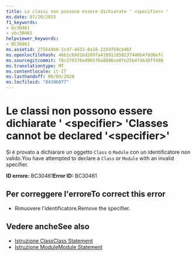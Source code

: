 ```yaml
---
title: Le classi non possono essere dichiarate ' <specifier> '
ms.date: 07/20/2015
f1_keywords:
- bc30461
- vbc30461
helpviewer_keywords:
- BC30461
ms.assetid: 275644b0-1c47-4433-8a16-225df69cb46f
ms.openlocfilehash: 46b1c69d1bd289fa418911858237446b478d8efc
ms.sourcegitcommit: f8c270376ed905f6a8896ce0fe25b4f4b38ff498
ms.translationtype: MT
ms.contentlocale: it-IT
ms.lasthandoff: 06/04/2020
ms.locfileid: "84396077"
---
```

# <a name="classes-cannot-be-declared-specifier"></a><span data-ttu-id="2cc6c-102">Le classi non possono essere dichiarate ' \<specifier> '</span><span class="sxs-lookup"><span data-stu-id="2cc6c-102">Classes cannot be declared '\<specifier>'</span></span>
<span data-ttu-id="2cc6c-103">Si è provato a dichiarare un oggetto `Class` o `Module` con un identificatore non valido.</span><span class="sxs-lookup"><span data-stu-id="2cc6c-103">You have attempted to declare a `Class` or `Module` with an invalid specifier.</span></span>  
  
 <span data-ttu-id="2cc6c-104">**ID errore:** BC30461</span><span class="sxs-lookup"><span data-stu-id="2cc6c-104">**Error ID:** BC30461</span></span>  
  
## <a name="to-correct-this-error"></a><span data-ttu-id="2cc6c-105">Per correggere l'errore</span><span class="sxs-lookup"><span data-stu-id="2cc6c-105">To correct this error</span></span>  
  
- <span data-ttu-id="2cc6c-106">Rimuovere l'identificatore.</span><span class="sxs-lookup"><span data-stu-id="2cc6c-106">Remove the specifier.</span></span>  
  
## <a name="see-also"></a><span data-ttu-id="2cc6c-107">Vedere anche</span><span class="sxs-lookup"><span data-stu-id="2cc6c-107">See also</span></span>

- [<span data-ttu-id="2cc6c-108">Istruzione Class</span><span class="sxs-lookup"><span data-stu-id="2cc6c-108">Class Statement</span></span>](../language-reference/statements/class-statement.md)
- [<span data-ttu-id="2cc6c-109">Istruzione Module</span><span class="sxs-lookup"><span data-stu-id="2cc6c-109">Module Statement</span></span>](../language-reference/statements/module-statement.md)

